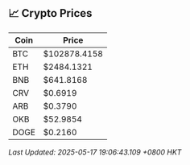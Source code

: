 ## 📈 Crypto Prices

| Coin | Price |
| ---- | ----- |
| BTC | $102878.4158 |
| ETH | $2484.1321 |
| BNB | $641.8168 |
| CRV | $0.6919 |
| ARB | $0.3790 |
| OKB | $52.9854 |
| DOGE | $0.2160 |

_Last Updated: 2025-05-17 19:06:43.109 +0800 HKT_